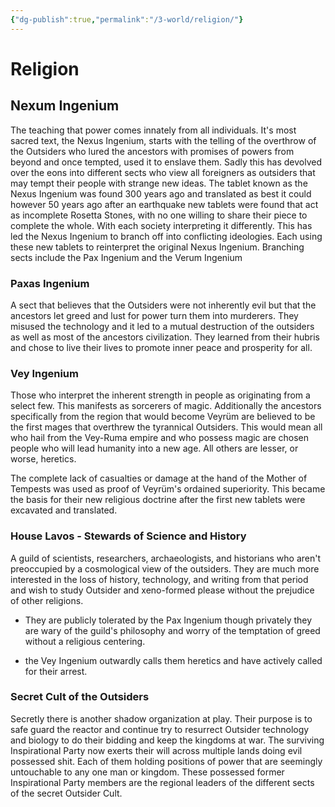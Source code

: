 ```yaml
---
{"dg-publish":true,"permalink":"/3-world/religion/"}
---
```


# Religion

## Nexum Ingenium
The teaching that power comes innately from all individuals. It's most sacred text, the Nexus Ingenium, starts with the telling of the overthrow of the Outsiders who lured the ancestors with promises of powers from beyond and once tempted, used it to enslave them. Sadly this has devolved over the eons into different sects who view all foreigners as outsiders that may tempt their people with strange new ideas.
The tablet known as the Nexus Ingenium was found 300 years ago and translated as best it could however 50 years ago after an earthquake new tablets were found that act as incomplete Rosetta Stones, with no one willing to share their piece to complete the whole. With each society interpreting it differently. This has led the Nexus Ingenium to branch off into conflicting ideologies. Each using these new tablets to reinterpret the original Nexus Ingenium. Branching sects include the Pax Ingenium and the Verum Ingenium

### Paxas Ingenium
A sect that believes that the Outsiders were not inherently evil but that the ancestors let greed and lust for power turn them into murderers. They misused the technology and it led to a mutual destruction of the outsiders as well as most of the ancestors civilization. They learned from their hubris and chose to live their lives to promote inner peace and prosperity for all.

### Vey Ingenium
Those who interpret the inherent strength in people as originating from a select few. This manifests as sorcerers of magic. Additionally the ancestors specifically from the region that would become Veyrüm are believed to be the first mages that overthrew the tyrannical Outsiders. This would mean all who hail from the Vey-Ruma empire and who possess magic are chosen people who will lead humanity into a new age. All others are lesser, or worse, heretics.

The complete lack of casualties or damage at the hand of the Mother of Tempests was used as proof of Veyrüm's ordained superiority. This became the basis for their new religious doctrine after the first new tablets were excavated and translated.

### House Lavos - Stewards of Science and History
A guild of scientists, researchers, archaeologists, and historians who aren't preoccupied by a cosmological view of the outsiders. They are much more interested in the loss of history, technology, and writing from that period and wish to study Outsider and xeno-formed please without the prejudice of other religions. 
- They are publicly tolerated by the Pax Ingenium though privately they are wary of the guild's philosophy and worry of the temptation of greed without a religious centering.

- the Vey Ingenium outwardly calls them heretics and have actively called for their arrest.

### Secret Cult of the Outsiders

Secretly there is another shadow organization at play. Their purpose is to safe guard the reactor and continue try to resurrect Outsider technology and biology to do their bidding and keep the kingdoms at war. The surviving Inspirational Party now exerts their will across multiple lands doing evil possessed shit. Each of them holding positions of power that are seemingly untouchable to any one man or kingdom. These possessed former Inspirational Party members are the regional leaders of the different sects of the secret Outsider Cult.
